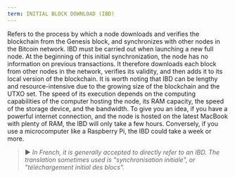 ```yaml
---
term: INITIAL BLOCK DOWNLOAD (IBD)
---
```


Refers to the process by which a node downloads and verifies the blockchain from the Genesis block, and synchronizes with other nodes in the Bitcoin network. IBD must be carried out when launching a new full node. At the beginning of this initial synchronization, the node has no information on previous transactions. It therefore downloads each block from other nodes in the network, verifies its validity, and then adds it to its local version of the blockchain. It is worth noting that IBD can be lengthy and resource-intensive due to the growing size of the blockchain and the UTXO set. The speed of its execution depends on the computing capabilities of the computer hosting the node, its RAM capacity, the speed of the storage device, and the bandwidth. To give you an idea, if you have a powerful internet connection, and the node is hosted on the latest MacBook with plenty of RAM, the IBD will only take a few hours. Conversely, if you use a microcomputer like a Raspberry Pi, the IBD could take a week or more.

> ► *In French, it is generally accepted to directly refer to an IBD. The translation sometimes used is "synchronisation initiale", or "téléchargement initial des blocs".*